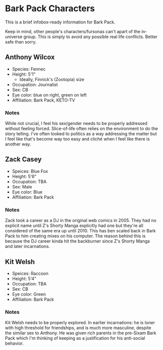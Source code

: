 # Bark Pack Characters

This is a brief infobox-ready information for Bark Pack.

Keep in mind, other people's characters/fursonas can't apart of the in-universe group. This is simply to avoid any possible real life conflicts. Better safe than sorry.

## Anthony Wilcox

- Species: Fennec
- Height: 5'1"
  - Ideally, Finnick's (Zootopia) size
- Occupation: Journalist
- Sex: CB
- Eye color: blue on right, green on left
- Affiliation: Bark Pack, KETO-TV

### Notes

While not crucial, I feel his sex/gender needs to be properly addressed without feeling forced. Slice-of-life often relies on the environment to do the story telling. I've often looked to politics as a way addressing the matter but I feel like that's become way too easy and cliché when I feel like there is another way.

## Zack Casey

- Speices: Blue Fox
- Height: 5'6"
- Occupation: TBA
- Sex: Male
- Eye color: Blue
- Affiliation: Bark Pack

### Notes

Zack took a career as a DJ in the original web comics in 2005. They had no explicit name until Z's Shorty Manga explicitly had one but they're all considered of the same era up until 2010. This has ben scaled back in Bark Pack to him creating mixes on his computer. The reason behind this is because the DJ career kinda hit the backburner since Z's Shorty Manga and later incarnations.

## Kit Welsh

- Speices: Raccoon
- Height: 5'4"
- Occupation: TBA
- Sex: CB
- Eye color: Green
- Affiliation: Bark Pack

### Notes

Kit Welsh needs to be properly explored. In earlier incarnations: he is loner with high threshold for friendships, and is much more masculine, despite the similar sex to Anthony. He was given rich parents in the pre-Sixam Bark Pack which I'm thinking of keeping as a justification for his anti-social behavior.
